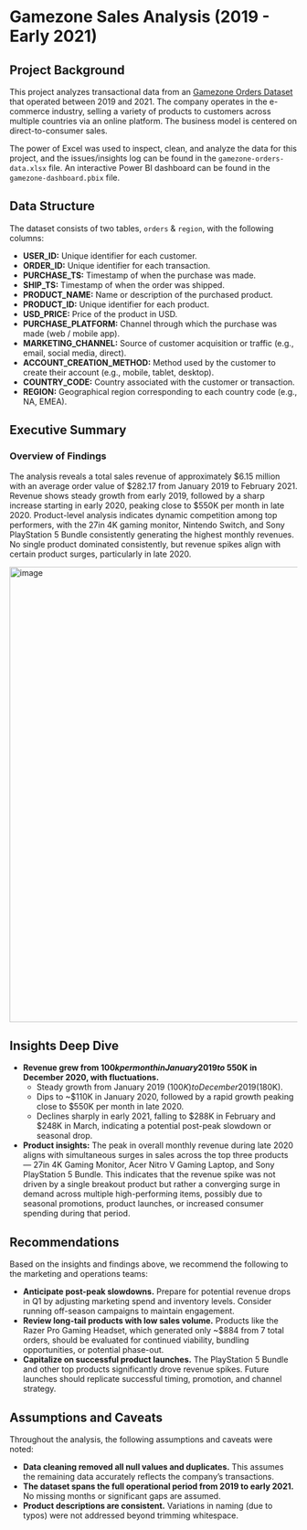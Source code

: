 # Gamezone Sales Analysis (2019 - Early 2021)

## Project Background

This project analyzes transactional data from an [Gamezone Orders Dataset](https://docs.google.com/spreadsheets/d/1uVlg4efe6QtUmYhyOk6lDNK72H6r-0je/edit?gid=1148435386#gid=1148435386) that operated between 2019 and 2021. The company operates in the e-commerce industry, selling a variety of products to customers across multiple countries via an online platform. The business model is centered on direct-to-consumer sales.

The power of Excel was used to inspect, clean, and analyze the data for this project, and the issues/insights log can be found in the `gamezone-orders-data.xlsx` file.
An interactive Power BI dashboard can be found in the `gamezone-dashboard.pbix` file.

## Data Structure

The dataset consists of two tables, `orders` & `region`, with the following columns:

- **USER_ID:** Unique identifier for each customer.
- **ORDER_ID:** Unique identifier for each transaction.
- **PURCHASE_TS:** Timestamp of when the purchase was made.
- **SHIP_TS:** Timestamp of when the order was shipped.
- **PRODUCT_NAME:** Name or description of the purchased product.
- **PRODUCT_ID:** Unique identifier for each product.
- **USD_PRICE:** Price of the product in USD.
- **PURCHASE_PLATFORM:** Channel through which the purchase was made (web / mobile app).
- **MARKETING_CHANNEL:** Source of customer acquisition or traffic (e.g., email, social media, direct).
- **ACCOUNT_CREATION_METHOD:** Method used by the customer to create their account (e.g., mobile, tablet, desktop).
- **COUNTRY_CODE:** Country associated with the customer or transaction.
- **REGION:** Geographical region corresponding to each country code (e.g., NA, EMEA).

## Executive Summary

### Overview of Findings

The analysis reveals a total sales revenue of approximately $6.15 million with an average order value of $282.17 from January 2019 to February 2021. Revenue shows steady growth from early 2019, followed by a sharp increase starting in early 2020, peaking close to $550K per month in late 2020. Product-level analysis indicates dynamic competition among top performers, with the 27in 4K gaming monitor, Nintendo Switch, and Sony PlayStation 5 Bundle consistently generating the highest monthly revenues. No single product dominated consistently, but revenue spikes align with certain product surges, particularly in late 2020.

<img width="1414" height="797" alt="image" src="https://github.com/user-attachments/assets/47d3dfa4-9772-46ea-af02-c50ffcb0a6ad" />

## Insights Deep Dive

- **Revenue grew from $100k per month in January 2019 to ~$550K in December 2020, with fluctuations.**
  - Steady growth from January 2019 ($100K) to December 2019 ($180K).
  - Dips to ~$110K in January 2020, followed by a rapid growth peaking close to $550K per month in late 2020.
  - Declines sharply in early 2021, falling to $288K in February and $248K in March, indicating a potential post-peak slowdown or seasonal drop.
- **Product insights:** The peak in overall monthly revenue during late 2020 aligns with simultaneous surges in sales across the top three products — 27in 4K Gaming Monitor, Acer Nitro V Gaming Laptop, and Sony PlayStation 5 Bundle. This indicates that the revenue spike was not driven by a single breakout product but rather a converging surge in demand across multiple high-performing items, possibly due to seasonal promotions, product launches, or increased consumer spending during that period.


## Recommendations

Based on the insights and findings above, we recommend the following to the marketing and operations teams:

- **Anticipate post-peak slowdowns.** Prepare for potential revenue drops in Q1 by adjusting marketing spend and inventory levels. Consider running off-season campaigns to maintain engagement.
- **Review long-tail products with low sales volume.** Products like the Razer Pro Gaming Headset, which generated only ~$884 from 7 total orders, should be evaluated for continued viability, bundling opportunities, or potential phase-out.
- **Capitalize on successful product launches.** The PlayStation 5 Bundle and other top products significantly drove revenue spikes. Future launches should replicate successful timing, promotion, and channel strategy.

## Assumptions and Caveats

Throughout the analysis, the following assumptions and caveats were noted:

- **Data cleaning removed all null values and duplicates.** This assumes the remaining data accurately reflects the company’s transactions.
- **The dataset spans the full operational period from 2019 to early 2021.** No missing months or significant gaps are assumed.
- **Product descriptions are consistent.** Variations in naming (due to typos) were not addressed beyond trimming whitespace.
